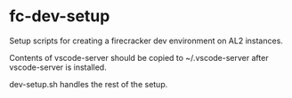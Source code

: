 # fc-dev-setup

Setup scripts for creating a firecracker dev environment on AL2 instances.

Contents of vscode-server should be copied to ~/.vscode-server after vscode-server is installed.

dev-setup.sh handles the rest of the setup.
